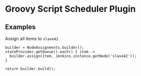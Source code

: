 # Groovy Script Scheduler Plugin

## Examples

Assign all items to `slave42`

    builder = NodeAssignments.builder();
    stateProvider.getQueue().each() { item ->
      builder.assign(item, Jenkins.instance.getNode('slave42'));
    }

    return builder.build();

